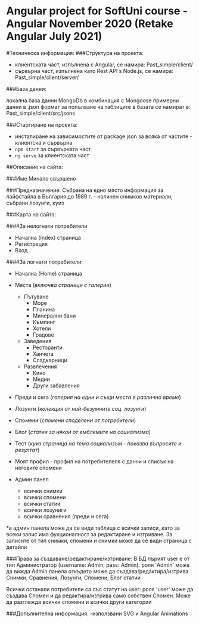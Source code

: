 # Angular project for SoftUni course - Angular November 2020 (Retake Angular July 2021)

#Техническа информация:
###Структура на проекта:

* клиентската част, изпълнена с Angular, се намира: Past_simple/client/ 
* сървърна част, изпълнена като Rest API s Node.js, се намира: Past_simple/client/server/

###База данни:

локална база данни MongoDb в комбинация с Mongoose
примерни данни в .json формат за попълване на таблиците в базата се намират в: Past_simple/client/src/jsons

###Стартиране на проекта:

* инсталиране на зависимостите от package json за всяка от частите - клиентска и сървърна
* `npm start` за сървърната част
* `ng serve` за клиентската част

##Описание на сайта:

###Име
Минало свършено

###Предназначение:
Събрана на едно място информация за лайфстайла в България до 1989 г. - наличен снимков материали, събрани лозунги, куиз


###Карта на сайта:

####За нелогнати потребители
* Начална (Index) страница
* Регистрация
* Вход

####За логнати потребители:
* Начална (Home) страница
* Места (_включва страници с галерии_)
  * Пътуване
    * Море
    * Планина
    * Минерални бани
    * Къмпинг
    * Хотели
    * Градове
  * Заведения
    * Ресторанти
    * Ханчета
    * Сладкарници
  * Развлечения
    * Кино
    * Медии
    * Други забавления
* Преди и сега (_галерия на едни и същи места в различно време_)
* Лозунги (_колекция от най-безумните соц. лозунги_)
* Спомени (_спомени споделени от потребители_)
* Блог (_статии за някои от емблемите на социализма_)
* Тест (_куиз страница на тема социализъм - показва въпросите и резултат_)


* Моят профил - профил на потребителеля с данни и списък на неговите спомени
* Админ панел
  * всички снимки
  * всички спомени
  * всички статии
  * всички лозуниги
  * всички сравнения (преди и сега)
  
*в админ панела може да се види таблица с всички записи, като за всеки запис има фукционалност за редактиране и изтриване. За записите от тип снимки, спомени и снимки може да се види страница с детайли


###Права за създаване/редактиране/изтриване:
В БД пърият user e от тип Администратор (username: Admin, pass: Admin).
роля 'Admin' може да вижда Admin панела откъдето може да създава/редактира/изтрива Снимки, Сравнения, Лозунги, Спомени, Блог статии

Всички останали потребители са със статут на user:
роля 'user' може да създава Спомен и да редактира/изтрива само собствен Спомен. Може да разглежда всички спомени и всички други категории

###Допълнителна информация:
-използвани SVG и Angular Animations
